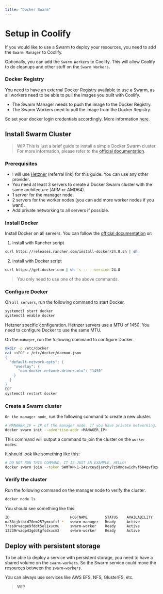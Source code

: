 ```yaml
---
title: "Docker Swarm"
---
```


# Setup in Coolify

If you would like to use a Swarm to deploy your resources, you need to add the `Swarm Manager` to Coolify.

Optionally, you can add the `Swarm Workers` to Coolify. This will allow Coolify to do cleanups and other stuff on the `Swarm Workers`.

### Docker Registry

You need to have an external Docker Registry available to use a Swarm, as all workers need to be able to pull the images you built with Coolify.

- The Swarm Manager needs to push the image to the Docker Registry.
- The Swarm Workers need to pull the image from the Docker Registry.

So set your docker login credentials accordingly. More information [here](/docs/knowledge-base/docker/registry).

## Install Swarm Cluster

> WIP
> This is just a brief guide to install a simple Docker Swarm cluster. For more information, please refer to the [official documentation](https://docs.docker.com/engine/swarm/).

### Prerequisites

- I will use [Hetzner](https://coolify.io/hetzner) (referral link) for this guide. You can use any other provider.
- You need at least 3 servers to create a Docker Swarm cluster with the same architecture (ARM or AMD64).
- 1 server for the manager node.
- 2 servers for the worker nodes (you can add more worker nodes if you want).
- Add private networking to all servers if possible.

### Install Docker

Install Docker on all servers. You can follow the [official documentation](https://docs.docker.com/engine/install/) or:

1. Install with Rancher script

```bash
curl https://releases.rancher.com/install-docker/24.0.sh | sh
```

2. Install with Docker script

```bash
curl https://get.docker.com | sh -s -- --version 24.0
```

> You only need to use one of the above commands.

### Configure Docker

On `all servers`, run the following command to start Docker.

```bash
systemctl start docker
systemctl enable docker
```

<Aside type="caution">
Hetzner specific configuration. Hetnzer servers use a MTU of 1450. You need to configure Docker to use the same MTU.

On the `manager`, run the following command to configure Docker.

```bash
mkdir -p /etc/docker
cat <<EOF > /etc/docker/daemon.json
{
  "default-network-opts": {
    "overlay": {
      "com.docker.network.driver.mtu": "1450"
    }
  }
}
EOF
systemctl restart docker
```

</Aside>

### Create a Swarm cluster

`On the manager node`, run the following command to create a new cluster.

```bash
# MANAGER_IP = IP of the manager node. If you have private networking, use the private IP, like 10.0.0.x.
docker swarm init --advertise-addr <MANAGER_IP>

```

This command will output a command to join the cluster on the `worker nodes`.

It should look like something like this:

```bash
# DO NOT RUN THIS COMMAND, IT IS JUST AN EXAMPLE, HELLO!
docker swarm join --token SWMTKN-1-24zvxeydjarchy7z68mdawichvf684qvf8zalx3rmwfgi6pzm3-4ftqn9n8v98kx3phfqjimtkzx 10.0.0.2:2377
```

### Verify the cluster

Run the following command on the manager node to verify the cluster.

```bash
docker node ls
```

You should see something like this:

```bash
ID                            HOSTNAME        STATUS    AVAILABILITY   MANAGER STATUS   ENGINE VERSION
ua38ijktbid70em257ymxufif *   swarm-manager   Ready     Active         Leader           24.0.2
7rss9rvaqpe9fddt5ol1xucmu     swarm-worker    Ready     Active                          24.0.2
12239rvaqp43gddtgfsdxucm2     swarm-worker    Ready     Active                          24.0.2

```

## Deploy with persistent storage

To be able to deploy a service with persistent storage, you need to have a shared volume on the `swarm-workers`. So the Swarm service could move the resources between the `swarm-workers`.

You can always use services like AWS EFS, NFS, GlusterFS, etc.

> WIP
